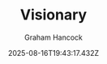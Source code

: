 ---
title: "Visionary"
date: "2025-08-16T19:43:17.432Z"
author: "Graham Hancock"
read_year: "NO"
recommendation: '3'
url: /bookshelf/visionary
---
